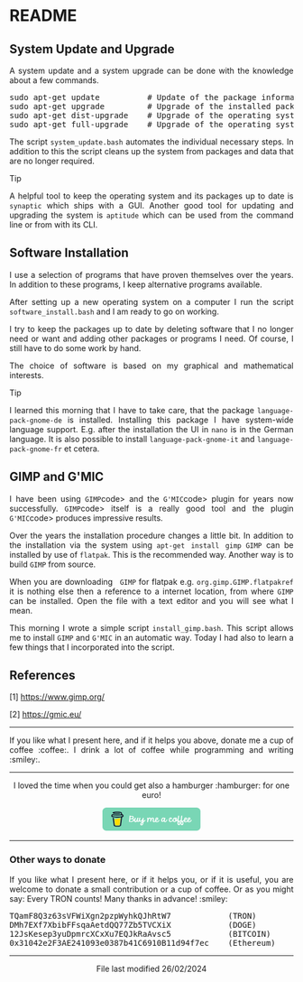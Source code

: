 # README

## System Update and Upgrade

<p align="justify">A system update and a system upgrade can be done with the knowledge about a few commands.</p>

<pre>
sudo apt-get update          # Update of the package informations
sudo apt-get upgrade         # Upgrade of the installed packages
sudo apt-get dist-upgrade    # Upgrade of the operating system 
sudo apt-get full-upgrade    # Upgrade of the operating system 
</pre>

<p align="justify">The script <code>system_update.bash</code> automates the individual necessary steps. In addition to this the script cleans up the system from packages and data that are no longer required.</p> 

> [!TIP]
> <p align="justify">A helpful tool to keep the operating system and its packages up to date is <code>synaptic</code> which ships with a GUI. Another good tool for updating and upgrading the system is <code>aptitude</code> which can be used from the command line or from with its CLI.</p> 

## Software Installation

<p align="justify">I use a selection of programs that have proven themselves over the years. In addition to these programs, I keep alternative programs available.</p>

<p align="justify">After setting up a new operating system on a computer I run the script <code>software_install.bash</code> and I am ready to go on working.</p>

<p align="justify">I try to keep the packages up to date by deleting software that I no longer need or want and adding other packages or programs I need. Of course, I still have to do some work by hand.</p>

<p align="justify">The choice of software is based on my graphical and mathematical interests.</p>

> [!TIP]
> <p align="justify">I learned this morning that I have to take care, that the package <code>language-pack-gnome-de</code> is installed. Installing this package I have system-wide language support. E.g. after the installation the UI in <code>nano</code> is in the German language. It is also possible to install <code>language-pack-gnome-it</code> and <code>language-pack-gnome-fr</code> et cetera.</p>

## GIMP and G'MIC

<p align="justify">I have been using <code>GIMP</code>code> and the <code>G'MIC</code>code> plugin for years now successfully. <code>GIMP</code>code> itself is a really good tool and the plugin <code>G'MIC</code>code> produces impressive results.</p>

<p align="justify">Over the years the installation procedure changes a little bit. In addition to the installation via the system using <code>apt-get install gimp</code> <code>GIMP</code> can be installed by use of <code>flatpak</code>. This is the recommended way. Another way is to build <code>GIMP</code>  from source.</p>

<p align="justify">When you are downloading <code> GIMP</code>  for flatpak e.g. <code>org.gimp.GIMP.flatpakref</code> it is nothing else then a reference to a internet location, from where <code>GIMP</code>  can be installed. Open the file with a text editor and you will see what I mean.</p>

<p align="justify">This morning I wrote a simple script <code>install_gimp.bash</code>. This script allows me to install <code>GIMP</code> and <code>G'MIC</code> in an automatic way. Today I had also to learn a few things that I incorporated into the script.</p>

## References

[1]    https://www.gimp.org/

[2]    https://gmic.eu/

<hr width="100%" size="1">

<p align="justify">If you like what I present here, and if it helps you above, donate me a cup of coffee :coffee:. I drink a lot of coffee while programming and writing  :smiley:.</p>

<hr width="100%" size="2">

<p align="center">I loved the time when you could get also a hamburger :hamburger: for one euro!</p>

<p align="center">
<a target="_blank" href="https://www.buymeacoffee.com/zentrocdot"><img src="/IMAGES/greeen-button.png" alt="Buy Me A Coffee" height="41" width="174"></a>
</p>

<hr width="100%" size="2">

### Other ways to donate

<p align="justify">If you like what I present here, or if it helps you, or if it is useful, you are welcome to donate a small contribution or a cup of coffee. Or as you might say: Every TRON counts! Many thanks in advance! :smiley:</p>

<pre>TQamF8Q3z63sVFWiXgn2pzpWyhkQJhRtW7            (TRON)
DMh7EXf7XbibFFsqaAetdQQ77Zb5TVCXiX            (DOGE)
12JsKesep3yuDpmrcXCxXu7EQJkRaAvsc5            (BITCOIN)
0x31042e2F3AE241093e0387b41C6910B11d94f7ec    (Ethereum)</pre>
    
<hr width="100%" size="2">

<p align="center">File last modified 26/02/2024</p>
